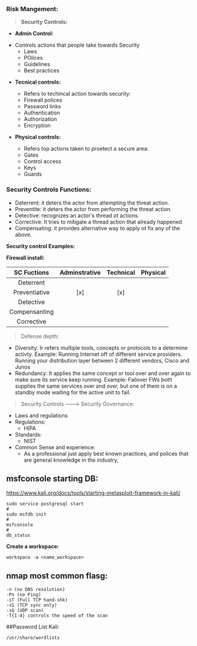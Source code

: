 ### Risk Mangement:

>**Security Controls:**

 + **Admin Control:**
  - Controls actions that people take towards Security
    + Laws
    + POlices
    + Guidelines
    + Best practices
  
 + **Tecnical controls:** 
    + Refers to techincal action towards security: 
    + Firewall polices
    + Password links
    + Authentication
    + Authorization
    + Encryption
  
 + **Physical controls:**
    + Refers top actions taken to proetect a secure area: 
    + Gates
    + Control access
    + Keys
    + Guards 
 
 
 ### Security Controls Functions:
 
 + Deterrent: it deters the actor from attempting the threat action.
 + Preventite: it deters the actor from performing the threat action.
 + Detective: recognizes an actor's thread ot actions.
 + Corrective: It tries to mitigate a thread action that already happened
 + Compensating: it provides alternative way to apply ot fix any of the above. 
 
 
 **Security control Examples:**
 
 **Firewall install:**
 
 SC Fuctions | Adminstrative | Technical | Physical
 :-----: | :-------------: | :---------: | :--------:
 Deterrent | 
 Preventiative | [x] | [x]|
 Detective |
 Compensanting | 
 Corrective |
 
    
    
>Defense depth:

+ Diversity: Ir refers multiple tools, concepts or protocols to a determine activty. Example: Running Internet off of different service providers. Running your distribution layer between 2 different vendors, Cisco and Junos
+ Redundancy: It applies the same concept or tool over and over again to make sure its service keep running. Example: Failover FWs both supplies the same services over and over, but one of them is on a standby mode waiting for the active unit to fail.
 
>Security Controls ---> Security Governance: 

+ Laws and regulations
 + Regulations:
   - HIPA
 + Standards:
   + NIST
+ Common Sense and experience:
  + As a professional just apply best known practices, and polices that are general knowledge in the industry, 
  
  
 
 ## msfconsole starting DB: 
  
  https://www.kali.org/docs/tools/starting-metasploit-framework-in-kali/

```
sudo service postgresql start
#
sudo msfdb init
#
msfconsole
#
db_status
```
**Create a workspace:**

```
workspace -a <name_workspace>
```

## nmap most common flasg: 

```
-n (no DNS resolution)
-Pn (no Ping)
-sT (Full TCP hand-shk)
-sS (TCP sync only)
-sU (UDP scan)
-T{1-4} controls the speed of the scan
```

##Password List Kali:

```
/usr/share/wordlists
```
